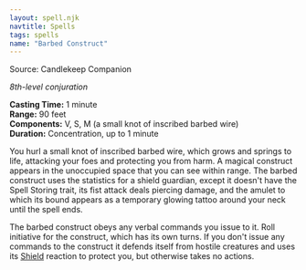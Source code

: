 ```yaml
---
layout: spell.njk
navtitle: Spells
tags: spells
name: "Barbed Construct"
---
```

Source:  Candlekeep Companion

_8th-level conjuration_

**Casting Time:** 1 minute  
**Range:** 90 feet  
**Components:** V, S, M (a small knot of inscribed barbed wire)  
**Duration:** Concentration, up to 1 minute

You hurl a small knot of inscribed barbed wire, which grows and springs to life, attacking your foes and protecting you from harm. A magical construct appears in the unoccupied space that you can see within range. The barbed construct uses the statistics for a shield guardian, except it doesn't have the Spell Storing trait, its fist attack deals piercing damage, and the amulet to which its bound appears as a temporary glowing tattoo around your neck until the spell ends.

The barbed construct obeys any verbal commands you issue to it. Roll initiative for the construct, which has its own turns. If you don't issue any commands to the construct it defends itself from hostile creatures and uses its <a href="{{ '/spells/Shield' | url }}">Shield</a> reaction to protect you, but otherwise takes no actions.
